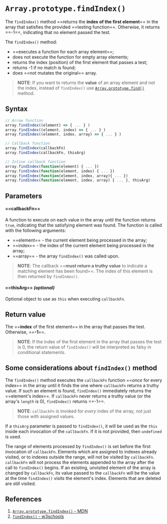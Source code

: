 # `Array.prototype.findIndex()`

The `findIndex()` method ==returns the **index of the first element**== in the array that satisfies the provided ==testing function==. Otherwise, it returns ==-1==, indicating that no element passed the test.

The `findIndex()` method:

- ==executes a function for each array element==;
- does not execute the function for empty array elements;
- returns the index (position) of the first element that passes a test;
- returns -1 if no match is found;
- does ==not mutates the original== array.

> **NOTE**: If you want to returns the **value** of an array element and not the index, instead of `findIndex()` use [`Array.prototype.find()`](https://developer.mozilla.org/en-US/docs/Web/JavaScript/Reference/Global_Objects/Array/find) method.

## Syntax

```js
// Arrow function
array.findIndex((element) => { ... } )
array.findIndex((element, index) => { ... } )
array.findIndex((element, index, array) => { ... } )

// Callback function
array.findIndex(callbackFn)
array.findIndex(callbackFn, thisArg)

// Inline callback function
array.findIndex(function(element) { ... })
array.findIndex(function(element, index) { ... })
array.findIndex(function(element, index, array){ ... })
array.findIndex(function(element, index, array) { ... }, thisArg)
```

## Parameters

#### ==**callbackFn**== 

A function to execute on each value in the array until the function returns `true`, indicating that the satisfying element was found. The function is called with the following arguments:

- ==element== - the current element being processed in the array;
- ==index== - the index of the current element being processed in the array;
- ==array== - the array `findIndex()` was called upon.

> **NOTE**: The callback ==**must return a truthy value** to indicate a matching element has been found==. The index of this element is then returned by `findIndex()`.

#### ==**thisArg**== _(optional)_

Optional object to use as `this` when executing `callbackFn`.

## Return value

The ==**index** of the first element== in the array that passes the test. Otherwise, ==**-1**==.

> **NOTE**: If the index of the first element in the array that passes the test is 0, the return value of `findIndex()` will be interpreted as falsy in conditional statements.

## Some considerations about `findIndex()` method

The `findIndex()` method executes the `callbackFn` function ==_once_ for every index== in the array until it finds the one where `callbackFn` returns a truthy value. If such an element is found, `findIndex()` immediately returns the ==element's index==. If `callbackFn` never returns a truthy value (or the array's `length` is 0), `findIndex()` returns ==-1==.

> **NOTE**: `callbackFn` is invoked for *every* index of the array, not just those with assigned values.

If a `thisArg` parameter is passed to `findIndex()`, it will be used as the `this` inside each invocation of the `callbackFn`. If it is not provided, then `undefined` is used.

The range of elements processed by `findIndex()` is set before the first invocation of `callbackFn`. Elements which are assigned to indexes already visited, or to indexes outside the range, will not be visited by `callbackFn`. `callbackFn` will not process the elements appended to the array after the call to `findIndex()` begins. If an existing, unvisited element of the array is changed by `callbackFn`, its value passed to the `callbackFn` will be the value at the time `findIndex()` visits the element's index. Elements that are deleted are still visited.

## References

1. [`Array.prototype.findIndex()` - MDN](https://developer.mozilla.org/en-US/docs/Web/JavaScript/Reference/Global_Objects/Array/findIndex)
2. [`findIndex()` - w3schools](https://www.w3schools.com/jsref/jsref_findindex.asp)
